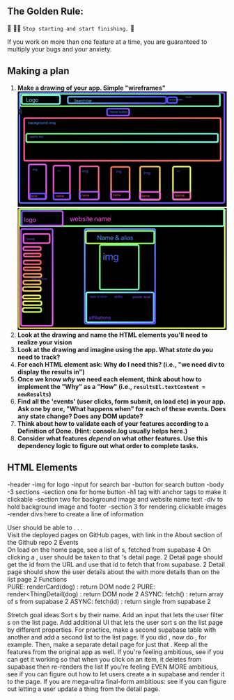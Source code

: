 ## The Golden Rule: 

🦸 🦸‍♂️ `Stop starting and start finishing.` 🏁

If you work on more than one feature at a time, you are guaranteed to multiply your bugs and your anxiety.

## Making a plan

1) **Make a drawing of your app. Simple "wireframes"** 
![Wireframe for x-men-list](/assets/Main-Page-Wirefram.png "wireframe for landing page")
![Wireframe2 for x-men-list](/assets/Details-Wirefram.png "wirefram for details page")
1) **Look at the drawing and name the HTML elements you'll need to realize your vision**
1) **Look at the drawing and imagine using the app. What _state_ do you need to track?** 
1) **For each HTML element ask: Why do I need this? (i.e., "we need div to display the results in")** 
1) **Once we know _why_ we need each element, think about how to implement the "Why" as a "How" (i.e., `resultsEl.textContent = newResults`)**
1) **Find all the 'events' (user clicks, form submit, on load etc) in your app. Ask one by one, "What happens when" for each of these events. Does any state change? Does any DOM update?**
1) **Think about how to validate each of your features according to a Definition of Done. (Hint: console.log usually helps here.)**
1) **Consider what features _depend_ on what other features. Use this dependency logic to figure out what order to complete tasks.**

## HTML Elements
  -header
    -img for logo
    -input for search bar
    -button for search button
  -body
    -3 sections
      -section one for home button
        -h1 tag with anchor tags to make it clickable
      -section two for background image and website name text
        -div to hold background image and footer
      -section 3 for rendering clickable images
        -render divs here to create a line of information

User should be able to . . .	
Visit the deployed pages on GitHub pages, with link in the About section of the Github repo	2
Events	
On load on the home page, see a list of <thing>s, fetched from supabase	4
On clicking a <thing>, user should be taken to that <thing>'s detail page.	2
Detail page should get the id from the URL and use that id to fetch that <thing> from supabase.	2
Detail page should show the user details about the <thing> with more details than on the list page	2
Functions	
PURE: render<Thing>Card(dog) : return DOM node	2
PURE: render<ThingDetail(dog) : return DOM node	2
ASYNC: fetch<Things>() : return array of <thing>s from supabase	2
ASYNC: fetch<Thing>(id) : return single <thing> from supabase	2

Stretch goal ideas
Sort <thing>s by their name.
Add an input that lets the user filter <thing>s on the list page.
Add additional UI that lets the user sort <thing>s on the list page by different properties.
For practice, make a second supabase table with another <thing> and add a second list to the list page. If you did , now do , for example. Then, make a separate detail page for just that <thing>. Keep all the features from the original app as well.
If you're feeling ambitious, see if you can get it working so that when you click on an item, it deletes from supabase then re-renders the list
If you're feeling EVEN MORE ambitious, see if you can figure out how to let users create a <thing> in supabase and render it to the page.
If you are mega-ultra final-form ambitious: see if you can figure out letting a user update a thing from the detail page.
